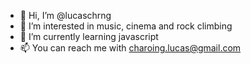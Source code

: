 - 👋 Hi, I’m @lucaschrng
- 💙 I’m interested in music, cinema and rock climbing
- 🌱 I’m currently learning javascript
- 📫 You can reach me with charoing.lucas@gmail.com

<!---
lucaschrng/lucaschrng is a ✨ special ✨ repository because its `README.md` (this file) appears on your GitHub profile.
You can click the Preview link to take a look at your changes.
--->
